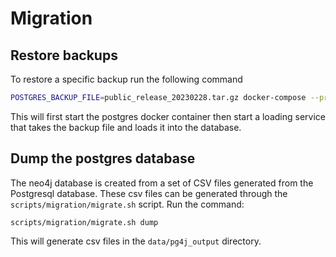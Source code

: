 # Migration


## Restore backups
To restore a specific backup run the following command 

```Bash
POSTGRES_BACKUP_FILE=public_release_20230228.tar.gz docker-compose --profile postgres up
```

This will first start the postgres docker container then start a loading service that takes the backup file and loads it into the database.

## Dump the postgres database
The neo4j database is created from a set of CSV files generated from the Postgresql database. These csv files can be generated through the `scripts/migration/migrate.sh` script. Run the command:

```
scripts/migration/migrate.sh dump
```

This will generate csv files in the `data/pg4j_output` directory.
